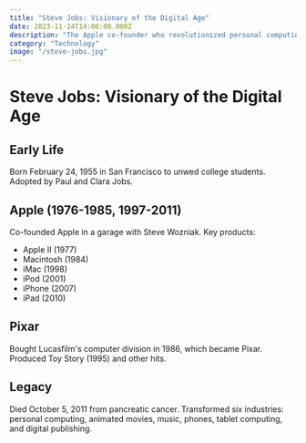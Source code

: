 ```yaml
---
title: "Steve Jobs: Visionary of the Digital Age"
date: 2023-11-24T14:00:00.000Z
description: "The Apple co-founder who revolutionized personal computing, animation, and mobile phones."
category: "Technology"
image: "/steve-jobs.jpg"
---
```


# Steve Jobs: Visionary of the Digital Age

## Early Life
Born February 24, 1955 in San Francisco to unwed college students. Adopted by Paul and Clara Jobs.

## Apple (1976-1985, 1997-2011)
Co-founded Apple in a garage with Steve Wozniak. Key products:
- Apple II (1977)
- Macintosh (1984)
- iMac (1998)
- iPod (2001)
- iPhone (2007)
- iPad (2010)

## Pixar
Bought Lucasfilm's computer division in 1986, which became Pixar. Produced Toy Story (1995) and other hits.

## Legacy
Died October 5, 2011 from pancreatic cancer. Transformed six industries: personal computing, animated movies, music, phones, tablet computing, and digital publishing.
